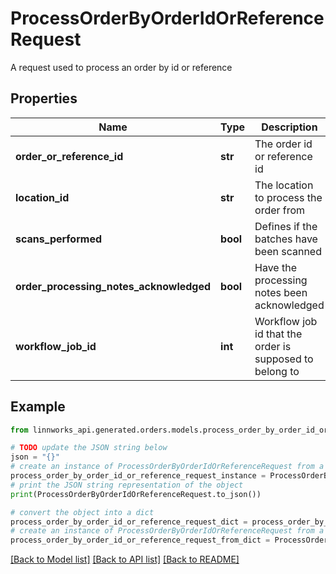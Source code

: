 # ProcessOrderByOrderIdOrReferenceRequest

A request used to process an order by id or reference

## Properties

Name | Type | Description | Notes
------------ | ------------- | ------------- | -------------
**order_or_reference_id** | **str** | The order id or reference id | [optional] 
**location_id** | **str** | The location to process the order from | [optional] 
**scans_performed** | **bool** | Defines if the batches have been scanned | [optional] 
**order_processing_notes_acknowledged** | **bool** | Have the processing notes been acknowledged | [optional] 
**workflow_job_id** | **int** | Workflow job id that the order is supposed to belong to | [optional] 

## Example

```python
from linnworks_api.generated.orders.models.process_order_by_order_id_or_reference_request import ProcessOrderByOrderIdOrReferenceRequest

# TODO update the JSON string below
json = "{}"
# create an instance of ProcessOrderByOrderIdOrReferenceRequest from a JSON string
process_order_by_order_id_or_reference_request_instance = ProcessOrderByOrderIdOrReferenceRequest.from_json(json)
# print the JSON string representation of the object
print(ProcessOrderByOrderIdOrReferenceRequest.to_json())

# convert the object into a dict
process_order_by_order_id_or_reference_request_dict = process_order_by_order_id_or_reference_request_instance.to_dict()
# create an instance of ProcessOrderByOrderIdOrReferenceRequest from a dict
process_order_by_order_id_or_reference_request_from_dict = ProcessOrderByOrderIdOrReferenceRequest.from_dict(process_order_by_order_id_or_reference_request_dict)
```
[[Back to Model list]](../README.md#documentation-for-models) [[Back to API list]](../README.md#documentation-for-api-endpoints) [[Back to README]](../README.md)


